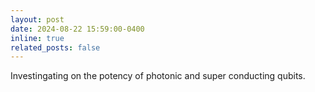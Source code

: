 ```yaml
---
layout: post
date: 2024-08-22 15:59:00-0400
inline: true
related_posts: false
---
```


Investingating on the potency of photonic and super conducting qubits.
